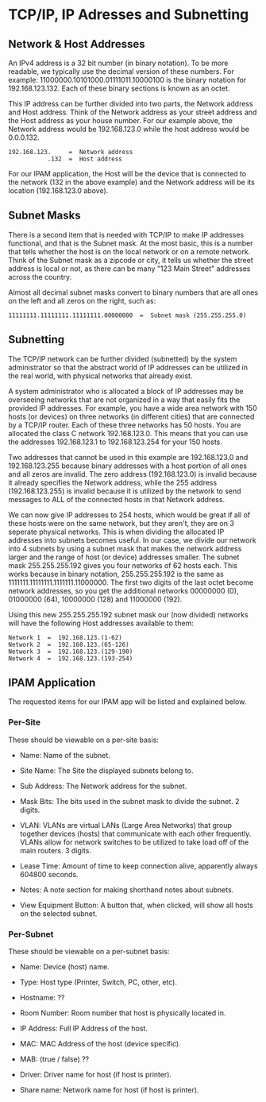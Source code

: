 # TCP/IP, IP Adresses and Subnetting

## Network & Host Addresses

An IPv4 address is a 32 bit number (in binary notation). To be more readable, we typically use the decimal version of these numbers. For example: 11000000.10101000.01111011.10000100 is the binary notation for 192.168.123.132. Each of these binary sections is known as an octet.

This IP address can be further divided into two parts, the Network address and Host address. Think of the Network address as your street address and the Host address as your house number. For our example above, the Network address would be 192.168.123.0 while the host address would be 0.0.0.132.

```
192.168.123.     =  Network address
           .132  =  Host address
```

For our IPAM application, the Host will be the device that is connected to the network (132 in the above example) and the Network address will be its location (192.168.123.0 above). 

## Subnet Masks

There is a second item that is needed with TCP/IP to make IP addresses functional, and that is the Subnet mask. At the most basic, this is a number that tells whether the host is on the local network or on a remote network. Think of the Subnet mask as a zipcode or city, it tells us whether the street address is local or not, as there can be many "123 Main Street" addresses across the country.

Almost all decimal subnet masks convert to binary numbers that are all ones on the left and all zeros on the right, such as:

```
11111111.11111111.11111111.00000000  =  Subnet mask (255.255.255.0)
```

## Subnetting

The TCP/IP network can be further divided (subnetted) by the system administrator so that the abstract world of IP addresses can be utilized in the real world, with physical networks that already exist.

A system administrator who is allocated a block of IP addresses may be overseeing networks that are not organized in a way that easily fits the provided IP addresses. For example, you have a wide area network with 150 hosts (or devices) on three networks (in different cities) that are connected by a TCP/IP router. Each of these three networks has 50 hosts. You are allocated the class C network 192.168.123.0. This means that you can use the addresses 192.168.123.1 to 192.168.123.254 for your 150 hosts.

Two addresses that cannot be used in this example are 192.168.123.0 and 192.168.123.255 because binary addresses with a host portion of all ones and all zeros are invalid. The zero address (192.168.123.0) is invalid because it already specifies the Network address, while the 255 address (192.168.123.255) is invalid because it is utilized by the network to send messages to ALL of the connected hosts in that Network address.

We can now give IP addresses to 254 hosts, which would be great if all of these hosts were on the same network, but they aren't, they are on 3 seperate physical networks. This is when dividing the allocated IP addresses into subnets becomes useful. In our case, we divide our network into 4 subnets by using a subnet mask that makes the network address larger and the range of host (or device) addresses smaller. The subnet mask 255.255.255.192 gives you four networks of 62 hosts each. This works because in binary notation, 255.255.255.192 is the same as 1111111.11111111.1111111.11000000. The first two digits of the last octet become network addresses, so you get the additional networks 00000000 (0), 01000000 (64), 10000000 (128) and 11000000 (192).

Using this new 255.255.255.192 subnet mask our (now divided) networks will have the following Host addresses available to them:

```
Network 1  =  192.168.123.(1-62)
Network 2  =  192.168.123.(65-126)
Network 3  =  192.168.123.(129-190)
Network 4  =  192.168.123.(193-254)
```

## IPAM Application

The requested items for our IPAM app will be listed and explained below. 

### Per-Site

These should be viewable on a per-site basis:

* Name: Name of the subnet.

* Site Name: The Site the displayed subnets belong to.

* Sub Address: The Network address for the subnet.

* Mask Bits: The bits used in the subnet mask to divide the subnet. 2 digits.

* VLAN: VLANs are virtual LANs (Large Area Networks) that group together devices (hosts) that communicate with each other frequently. VLANs allow for network switches to be utilized to take load off of the main routers. 3 digits.

* Lease Time: Amount of time to keep connection alive, apparently always 604800 seconds.

* Notes: A note section for making shorthand notes about subnets.

* View Equipment Button: A button that, when clicked, will show all hosts on the selected subnet.

### Per-Subnet

These should be viewable on a per-subnet basis:

* Name: Device (host) name.

* Type: Host type (Printer, Switch, PC, other, etc).

* Hostname: ??

* Room Number: Room number that host is physically located in.

* IP Address: Full IP Address of the host.

* MAC: MAC Address of the host (device specific).

* MAB: (true / false) ??

* Driver: Driver name for host (if host is printer).

* Share name: Network name for host (if host is printer).